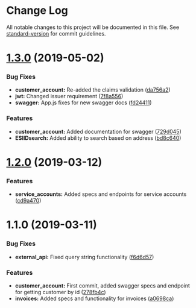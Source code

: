 # Change Log

All notable changes to this project will be documented in this file. See [standard-version](https://github.com/conventional-changelog/standard-version) for commit guidelines.

# [1.3.0](http://neer-bitbucket:7999/gd/gexa-saas/compare/v1.2.0...v1.3.0) (2019-05-02)


### Bug Fixes

* **customer_account:** Re-added the claims validation ([da756a2](http://neer-bitbucket:7999/gd/gexa-saas/commits/da756a2))
* **jwt:** Changed issuer requirement ([7f8a556](http://neer-bitbucket:7999/gd/gexa-saas/commits/7f8a556))
* **swagger:** App.js fixes for new swagger docs ([fd24411](http://neer-bitbucket:7999/gd/gexa-saas/commits/fd24411))


### Features

* **customer_account:** Added documentation for swagger ([729d045](http://neer-bitbucket:7999/gd/gexa-saas/commits/729d045))
* **ESIIDsearch:** Added ability to search based on address ([bd8c640](http://neer-bitbucket:7999/gd/gexa-saas/commits/bd8c640))



# [1.2.0](http://neer-bitbucket:7999/gd/gexa-saas/compare/v1.1.0...v1.2.0) (2019-03-12)


### Features

* **service_accounts:** Added specs and endpoints for service accounts ([cd9a470](http://neer-bitbucket:7999/gd/gexa-saas/commits/cd9a470))



# 1.1.0 (2019-03-11)


### Bug Fixes

* **external_api:** Fixed query string functionality ([f6d6d57](http://neer-bitbucket:7999/gd/gexa-saas/commits/f6d6d57))


### Features

* **customer_account:** First commit, added swagger specs and endpoint for getting customer by id ([278fb4c](http://neer-bitbucket:7999/gd/gexa-saas/commits/278fb4c))
* **invoices:** Added specs and functionality for invoices ([a0698ca](http://neer-bitbucket:7999/gd/gexa-saas/commits/a0698ca))
